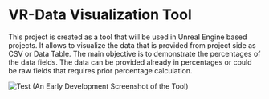 # VR-Data Visualization Tool

This project is created as a tool that will be used in Unreal Engine based projects. It allows to visualize the data that is provided from project side as CSV or Data Table. The main objective is to demonstrate the percentages of the data fields. The data can be provided already in percentages or could be raw fields that requires prior percentage calculation. 



![Test](https://user-images.githubusercontent.com/43638551/230965966-f48fb518-6cb5-4143-8fee-4445eefc4d32.png)
(An Early Development Screenshot of the Tool)

